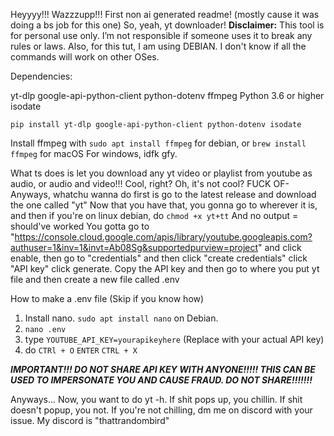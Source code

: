 Heyyyy!!! Wazzzupp!!! First non ai generated readme! (mostly cause it was doing a bs job for this one)
So, yeah, yt downloader!
**Disclaimer:** This tool is for personal use only. I’m not responsible if someone uses it to break any rules or laws.
Also, for this tut, I am using DEBIAN. I don't know if all the commands will work on other OSes.

Dependencies:


yt-dlp
google-api-python-client
python-dotenv
ffmpeg
Python 3.6 or higher
isodate


```pip install yt-dlp google-api-python-client python-dotenv isodate```


Install ffmpeg with ```sudo apt install ffmpeg``` for debian, or ```brew install ffmpeg``` for macOS
For windows, idfk gfy.


What ts does is let you download any yt video or playlist from youtube as audio, or audio and video!!! Cool, right? Oh, it's not cool? FUCK OF-
Anyways, whatchu wanna do first is go to the latest release and download the one called "yt" 
Now that you have that, you gonna go to wherever it is, and then if you're on linux debian, do ```chmod +x yt+tt``` And no output = should've worked 
You gotta go to "https://console.cloud.google.com/apis/library/youtube.googleapis.com?authuser=1&inv=1&invt=Ab08Sg&supportedpurview=project" and click enable, then go to "credentials" and then click "create credentials" click "API key" click generate. Copy the API key and then go to where you put yt file and then create a new file called .env

How to make a .env file (Skip if you know how)

1. Install nano. ```sudo apt install nano``` on Debian.
2. ```nano .env```
3. type `YOUTUBE_API_KEY=yourapikeyhere` (Replace with your actual API key)
4. do ```CTRl + O``` ```ENTER``` ```CTRL + X```


***IMPORTANT!!! DO NOT SHARE API KEY WITH ANYONE!!!!! THIS CAN BE USED TO IMPERSONATE YOU AND CAUSE FRAUD. DO NOT SHARE!!!!!!!***


Anyways... Now, you want to do yt -h. If shit pops up, you chillin. If shit doesn't popup, you not. If you're not chilling, dm me on discord with your issue. My discord is "thattrandombird"
